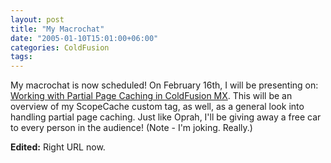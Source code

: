 ```yaml
---
layout: post
title: "My Macrochat"
date: "2005-01-10T15:01:00+06:00"
categories: ColdFusion 
tags: 
---
```


My macrochat is now scheduled! On February 16th, I will be presenting on: <a href="http://www.macromedia.com/cfusion/event/index.cfm?event=detail&id=137271&loc=en_us">Working with Partial Page Caching in ColdFusion MX</a>. This will be an overview of my ScopeCache custom tag, as well, as a general look into handling partial page caching. Just like Oprah, I'll be giving away a free car to every person in the audience! (Note - I'm joking. Really.)

<b>Edited:</b> Right URL now.